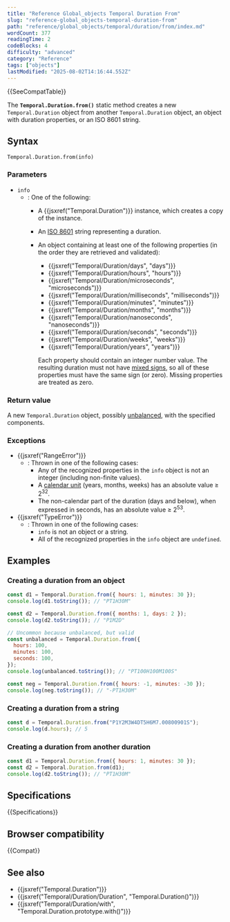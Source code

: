 ```yaml
---
title: "Reference Global_objects Temporal Duration From"
slug: "reference-global_objects-temporal-duration-from"
path: "reference/global_objects/temporal/duration/from/index.md"
wordCount: 377
readingTime: 2
codeBlocks: 4
difficulty: "advanced"
category: "Reference"
tags: ["objects"]
lastModified: "2025-08-02T14:16:44.552Z"
---
```



{{SeeCompatTable}}

The **`Temporal.Duration.from()`** static method creates a new `Temporal.Duration` object from another `Temporal.Duration` object, an object with duration properties, or an ISO 8601 string.

## Syntax

```js-nolint
Temporal.Duration.from(info)
```

### Parameters

- `info`
  - : One of the following:
    - A {{jsxref("Temporal.Duration")}} instance, which creates a copy of the instance.
    - An [ISO 8601](/en-US/docs/Web/JavaScript/Reference/Global_Objects/Temporal/Duration#iso_8601_duration_format) string representing a duration.
    - An object containing at least one of the following properties (in the order they are retrieved and validated):
      - {{jsxref("Temporal/Duration/days", "days")}}
      - {{jsxref("Temporal/Duration/hours", "hours")}}
      - {{jsxref("Temporal/Duration/microseconds", "microseconds")}}
      - {{jsxref("Temporal/Duration/milliseconds", "milliseconds")}}
      - {{jsxref("Temporal/Duration/minutes", "minutes")}}
      - {{jsxref("Temporal/Duration/months", "months")}}
      - {{jsxref("Temporal/Duration/nanoseconds", "nanoseconds")}}
      - {{jsxref("Temporal/Duration/seconds", "seconds")}}
      - {{jsxref("Temporal/Duration/weeks", "weeks")}}
      - {{jsxref("Temporal/Duration/years", "years")}}

      Each property should contain an integer number value. The resulting duration must not have [mixed signs](/en-US/docs/Web/JavaScript/Reference/Global_Objects/Temporal/Duration#duration_sign), so all of these properties must have the same sign (or zero). Missing properties are treated as zero.

### Return value

A new `Temporal.Duration` object, possibly [unbalanced](/en-US/docs/Web/JavaScript/Reference/Global_Objects/Temporal/Duration#duration_balancing), with the specified components.

### Exceptions

- {{jsxref("RangeError")}}
  - : Thrown in one of the following cases:
    - Any of the recognized properties in the `info` object is not an integer (including non-finite values).
    - A [calendar unit](/en-US/docs/Web/JavaScript/Reference/Global_Objects/Temporal/Duration#calendar_durations) (years, months, weeks) has an absolute value ≥ 2<sup>32</sup>.
    - The non-calendar part of the duration (days and below), when expressed in seconds, has an absolute value ≥ 2<sup>53</sup>.
- {{jsxref("TypeError")}}
  - : Thrown in one of the following cases:
    - `info` is not an object or a string.
    - All of the recognized properties in the `info` object are `undefined`.

## Examples

### Creating a duration from an object

```js
const d1 = Temporal.Duration.from({ hours: 1, minutes: 30 });
console.log(d1.toString()); // "PT1H30M"

const d2 = Temporal.Duration.from({ months: 1, days: 2 });
console.log(d2.toString()); // "P1M2D"

// Uncommon because unbalanced, but valid
const unbalanced = Temporal.Duration.from({
  hours: 100,
  minutes: 100,
  seconds: 100,
});
console.log(unbalanced.toString()); // "PT100H100M100S"

const neg = Temporal.Duration.from({ hours: -1, minutes: -30 });
console.log(neg.toString()); // "-PT1H30M"
```

### Creating a duration from a string

```js
const d = Temporal.Duration.from("P1Y2M3W4DT5H6M7.00800901S");
console.log(d.hours); // 5
```

### Creating a duration from another duration

```js
const d1 = Temporal.Duration.from({ hours: 1, minutes: 30 });
const d2 = Temporal.Duration.from(d1);
console.log(d2.toString()); // "PT1H30M"
```

## Specifications

{{Specifications}}

## Browser compatibility

{{Compat}}

## See also

- {{jsxref("Temporal.Duration")}}
- {{jsxref("Temporal/Duration/Duration", "Temporal.Duration()")}}
- {{jsxref("Temporal/Duration/with", "Temporal.Duration.prototype.with()")}}
